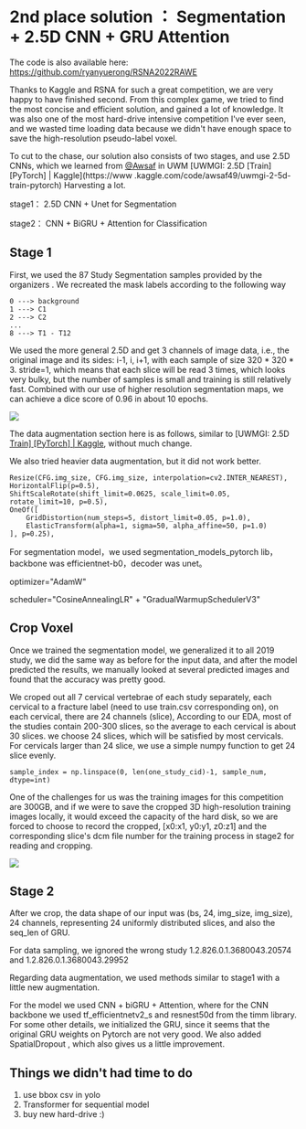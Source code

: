 # 2nd place solution ： Segmentation + 2.5D CNN + GRU Attention

The code is also available here: https://github.com/ryanyuerong/RSNA2022RAWE

Thanks to Kaggle and RSNA for such a great competition, we are very happy to have finished second. From this complex game, we tried to find the most concise and efficient solution, and gained a lot of knowledge. It was also one of the most hard-drive intensive competition I've ever seen, and we wasted time loading data because we didn't have enough space to save the high-resolution pseudo-label voxel.

To cut to the chase, our solution also consists of two stages, and use 2.5D CNNs, which we learned from [@Awsaf](https://www.kaggle.com/awsaf49) in UWM [UWMGI: 2.5D [Train\] [PyTorch] | Kaggle](https://www .kaggle.com/code/awsaf49/uwmgi-2-5d-train-pytorch) Harvesting a lot.

stage1： 2.5D CNN + Unet for Segmentation

stage2： CNN + BiGRU + Attention for Classification



## Stage 1

First, we used the 87 Study Segmentation samples provided by the organizers . We recreated the mask labels according to the following way

```
0 ---> background
1 ---> C1
2 ---> C2
...
8 ---> T1 - T12
```

We used the more general 2.5D and get 3 channels of image data, i.e., the original image and its sides: i-1, i, i+1, with each sample of size 320 * 320 * 3. stride=1, which means that each slice will be read 3 times, which looks very bulky, but the number of samples is small and training is still relatively fast. Combined with our use of higher resolution segmentation maps, we can achieve a dice score of 0.96 in about 10 epochs.

![](https://www.googleapis.com/download/storage/v1/b/kaggle-forum-message-attachments/o/inbox%2F3799319%2F29389b33392e4b84d56d0d53be39c23e%2FSnipaste_2022-11-09_01-18-47.png?generation=1668028486937787&alt=media)




The data augmentation section here is as follows, similar to [UWMGI: 2.5D [Train\] [PyTorch] | Kaggle](https://www.kaggle.com/code/awsaf49/uwmgi-2-5d-train-pytorch), without much change.

We also tried heavier data augmentation, but it did not work better.

```
Resize(CFG.img_size, CFG.img_size, interpolation=cv2.INTER_NEAREST),
HorizontalFlip(p=0.5),
ShiftScaleRotate(shift_limit=0.0625, scale_limit=0.05, rotate_limit=10, p=0.5),
OneOf([
    GridDistortion(num_steps=5, distort_limit=0.05, p=1.0),
    ElasticTransform(alpha=1, sigma=50, alpha_affine=50, p=1.0)
], p=0.25),
```



For segmentation model，we used segmentation_models_pytorch lib， backbone was efficientnet-b0，decoder was unet。

optimizer="AdamW"

scheduler="CosineAnnealingLR" + "GradualWarmupSchedulerV3"





## Crop Voxel

Once we trained the segmentation model, we generalized it to all 2019 study, we did the same way as before for the input data, and after the model predicted the results, we manually looked at several predicted images and found that the accuracy was pretty good.

We croped out all 7 cervical vertebrae of each study separately, each cervical to a fracture label (need to use train.csv corresponding on), on each cervical, there are 24 channels (slice), According to our EDA, most of the studies contain 200-300 slices, so the average to each cervical is about 30 slices. we choose 24 slices, which will be satisfied by most cervicals. For cervicals larger than 24 slice, we use a simple numpy function to get 24 slice evenly.

```
sample_index = np.linspace(0, len(one_study_cid)-1, sample_num, dtype=int)
```

One of the challenges for us was the training images for this competition are 300GB, and if we were to save the cropped 3D high-resolution training images locally, it would exceed the capacity of the hard disk, so we are forced to choose to record the cropped, [x0:x1, y0:y1, z0:z1] and the corresponding slice's dcm file number for the training process in stage2 for reading and cropping.

![](https://www.googleapis.com/download/storage/v1/b/kaggle-forum-message-attachments/o/inbox%2F3799319%2F4ab026464572fb40996597d4aaa424c2%2Fimage-20221110043219911.png?generation=1668028409059020&alt=media)



## Stage 2



After we crop, the data shape of our input was (bs, 24, img_size, img_size), 24 channels, representing 24 uniformly distributed slices, and also the seq_len of GRU.

For data sampling, we ignored the wrong study 1.2.826.0.1.3680043.20574 and 1.2.826.0.1.3680043.29952

Regarding data augmentation, we used methods similar to stage1 with a little new augmentation.

For the model we used CNN + biGRU + Attention, where for the CNN backbone we used tf_efficientnetv2_s and resnest50d from the timm library. For some other details, we initialized the GRU, since it seems that the original GRU weights on Pytorch are not very good. We also added SpatialDropout , which also gives us a little improvement.



## Things we didn't had time to do

1. use bbox csv in yolo
2. Transformer for sequential model
3. buy new hard-drive :)






